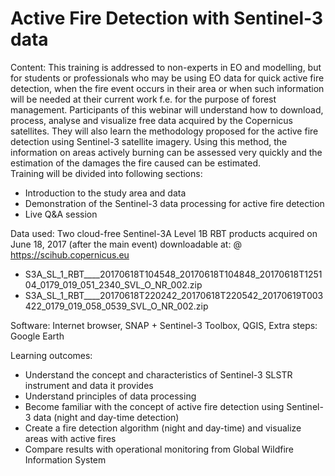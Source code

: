 # Active Fire Detection with Sentinel-3 data

Content: 
This training is addressed to non-experts in EO and modelling, but for students or professionals who may be using EO data for quick active fire detection, when the fire event occurs in their area or when such information will be needed at their current work f.e. for the purpose of forest management. Participants of this webinar will understand how to download, process, analyse and visualize free data acquired by the Copernicus satellites. They will also learn the methodology proposed for the active fire detection using Sentinel-3 satellite imagery. Using this method, the information on areas actively burning can be assessed very quickly and the estimation of the damages the fire caused can be estimated.  
Training will be divided into following sections: 
* Introduction to the study area and data
* Demonstration of the Sentinel-3 data processing for active fire detection 
* Live Q&A session

Data used: 
Two cloud-free Sentinel-3A Level 1B RBT products acquired on June 18, 2017 (after the main event) downloadable at: @ https://scihub.copernicus.eu
* S3A_SL_1_RBT____20170618T104548_20170618T104848_20170618T125104_0179_019_051_2340_SVL_O_NR_002.zip
* S3A_SL_1_RBT____20170618T220242_20170618T220542_20170619T003422_0179_019_058_0539_SVL_O_NR_002.zip 

Software: Internet browser, SNAP + Sentinel-3 Toolbox, QGIS,  Extra steps: Google Earth 

Learning outcomes: 
* Understand the concept and characteristics of Sentinel-3 SLSTR instrument and data it provides 
* Understand principles of data processing 
* Become familiar with the concept of active fire detection using Sentinel-3 data (night and day-time detection) 
* Create a fire detection algorithm (night and day-time) and visualize areas with active fires
* Compare results with operational monitoring from Global Wildfire Information System
